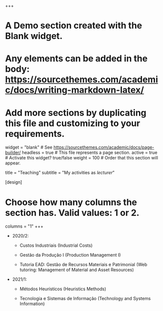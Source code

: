 +++
# A Demo section created with the Blank widget.
# Any elements can be added in the body: https://sourcethemes.com/academic/docs/writing-markdown-latex/
# Add more sections by duplicating this file and customizing to your requirements.

widget = "blank"  # See https://sourcethemes.com/academic/docs/page-builder/
headless = true  # This file represents a page section.
active = true  # Activate this widget? true/false
weight = 100  # Order that this section will appear.

title = "Teaching"
subtitle = "My activities as *lecturer*"

[design]
  # Choose how many columns the section has. Valid values: 1 or 2.
  columns = "1"
+++
- 2020/2:

  - Custos Industriais (Industrial Costs)

  - Gestão da Produção I (Production Management I)
  
  - Tutoria EAD: Gestão de Recursos Materiais e Patrimonial (Web tutoring: Management of Material and Asset Resources)

- 2021/1:
  
  - Métodos Heurísticos (Heuristics Methods)
  
  - Tecnologia e Sistemas de Informação (Technology and Systems Information)
